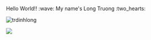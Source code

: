 <p>Hello World!! :wave: My name's Long Truong :two_hearts:</p>
<p><img src="https://komarev.com/ghpvc/?username=trdinhlong&color=ee418d&style=plastic" alt="trdinhlong" /></p>
<p><img src="https://github-readme-stats.vercel.app/api?username=trdinhlong&show_icons=true&theme=radical&count_private=true"/></p>
